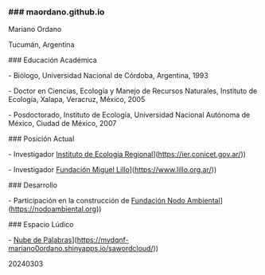 ### \### maordano.github.io

Mariano Ordano

Tucumán, Argentina

\### Educación Académica

\- Biólogo, Universidad Nacional de Córdoba, Argentina, 1993

\- Doctor en Ciencias, Ecología y Manejo de Recursos Naturales, Instituto de Ecología, Xalapa, Veracruz, México, 2005

\- Posdoctorado, Instituto de Ecología, Universidad Nacional Autónoma de México, Ciudad de México, 2007

\### Posición Actual

\- Investigador [Instituto de Ecología Regional](%5Bhttps://ier.conicet.gov.ar/)](<https://ier.conicet.gov.ar/>))

\- Investigador [Fundación Miguel Lillo](%5Bhttps://www.lillo.org.ar/)](<https://www.lillo.org.ar/>))

\### Desarrollo

\- Participación en la construcción de [Fundación Nodo Ambiental](%5Bhttps://nodoambiental.org)](<https://nodoambiental.org>))

\### Espacio Lúdico

\- [Nube de Palabras](%5Bhttps://mvdqnf-mariano0ordano.shinyapps.io/sawordcloud/)](<https://mvdqnf-mariano0ordano.shinyapps.io/sawordcloud/>))

20240303
